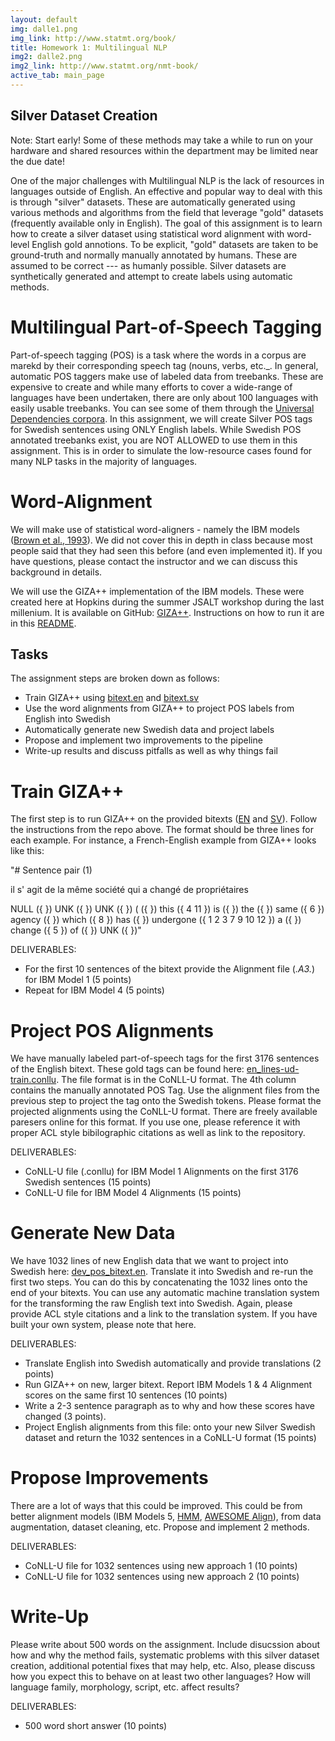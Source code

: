```yaml
---
layout: default
img: dalle1.png
img_link: http://www.statmt.org/book/
title: Homework 1: Multilingual NLP
img2: dalle2.png
img2_link: http://www.statmt.org/nmt-book/
active_tab: main_page
---
```


Silver Dataset Creation
-----------------------

Note: Start early! Some of these methods may take a while to run on your hardware and shared resources within the department
may be limited near the due date!

One of the major challenges with Multilingual NLP is the lack of resources in languages outside of English. An effective and popular way to deal with this is through "silver" datasets. These are automatically generated using various methods and algorithms from the field that leverage "gold" datasets (frequently available only in English). The goal of this assignment is to learn how to create a silver dataset using statistical word alignment with word-level English gold annotions. To be explicit, "gold" datasets are taken to be ground-truth and normally manually annotated by humans. These are assumed to be correct --- as humanly possible. Silver datasets are synthetically generated and attempt to create labels using automatic methods.

Multilingual Part-of-Speech Tagging
===================================

Part-of-speech tagging (POS) is a task where the words in a corpus are marekd by their corresponding speech tag (nouns, verbs, etc._.
In general, automatic POS taggers make use of labeled data from treebanks. These are expensive to create and while many efforts
to cover a wide-range of languages have been undertaken, there are only about 100 languages with easily usable treebanks.
You can see some of them through the [Universal Dependencies corpora](https://universaldependencies.org/).
In this assignment, we will create Silver POS tags for Swedish sentences using ONLY English labels. While Swedish POS annotated
treebanks exist, you are NOT ALLOWED to use them in this assignment. This is in order to simulate the low-resource cases
found for many NLP tasks in the majority of languages.

Word-Alignment
==============

We will make use of statistical word-aligners - namely the IBM models ([Brown et al., 1993](https://aclanthology.org/J93-2003.pdf)).
We did not cover this in depth in class because most people said that they had seen this before (and even implemented it).
If you have questions, please contact the instructor and we can discuss this background in details.

We will use the GIZA++ implementation of the IBM models. These were created here at Hopkins during the summer JSALT workshop
during the last millenium. It is available on GitHub: [GIZA++](https://github.com/moses-smt/giza-pp). Instructions on how to run
it are in this [README](https://github.com/moses-smt/giza-pp/blob/master/GIZA%2B%2B-v2/README).

Tasks
-----

The assignment steps are broken down as follows:
* Train GIZA++ using [bitext.en](./hw0/bitext.en) and [bitext.sv](./hw0/bitext.sv)
* Use the word alignments from GIZA++ to project POS labels from English into Swedish
* Automatically generate new Swedish data and project labels
* Propose and implement two improvements to the pipeline
* Write-up results and discuss pitfalls as well as why things fail

Train GIZA++
============

The first step is to run GIZA++ on the provided bitexts ([EN](./hw0/bitext.en) and [SV](./hw0/bitext.sv)). Follow the instructions from the repo above.
The format should be three lines for each example. For instance, a French-English example from GIZA++ looks like this:

"# Sentence pair (1)

il s' agit de la même société qui a changé de propriétaires

NULL ({ }) UNK ({ }) UNK ({ }) ( ({ }) this ({ 4 11 }) is ({ }) the ({ }) same ({ 6 }) agency ({ }) which ({ 8 }) has ({ }) undergone ({ 1 2 3 7 9 10 12 }) a ({ }) change ({ 5 }) of ({ }) UNK ({ })"


DELIVERABLES:
* For the first 10 sentences of the bitext provide the Alignment file (*.A3.*) for IBM Model 1 (5 points)
* Repeat for IBM Model 4 (5 points)


Project POS Alignments
======================

We have manually labeled part-of-speech tags for the first 3176 sentences of the English bitext.
These gold tags can be found here: [en_lines-ud-train.conllu](./hw0/en_lines-ud-train.conllu).
The file format is in the CoNLL-U format. The 4th column contains the manually
annotated POS Tag.
Use the alignment files from the previous step to project the tag onto the Swedish tokens.
Please format the projected alignments using the CoNLL-U format. There are freely available
paresers online for this format. If you use one, please reference it with proper ACL style
bibilographic citations as well as link to the repository.

DELIVERABLES:
* CoNLL-U file (.conllu) for IBM Model 1 Alignments on the first 3176 Swedish sentences (15 points)
* CoNLL-U file for IBM Model 4 Alignments (15 points)

Generate New Data
=================

We have 1032 lines of new English data that we want to project into Swedish here: [dev_pos_bitext.en](./hw0/dev_pos_bitext.en).
Translate it into Swedish and re-run the first two steps. You can do this by
concatenating the 1032 lines onto the end of your bitexts. You can use any automatic
machine translation system for the transforming the raw English text into Swedish.
Again, please provide ACL style citations and a link to the translation system. If you
have built your own system, please note that here.

DELIVERABLES: 
* Translate English into Swedish automatically and provide translations (2 points)
* Run GIZA++ on new, larger bitext. Report IBM Models 1 & 4 Alignment scores on the same first 10 sentences (10 points)
* Write a 2-3 sentence paragraph as to why and how these scores have changed (3 points).
* Project English alignments from this file: onto your new Silver Swedish dataset and return the 1032 sentences in a CoNLL-U format (15 points)

Propose Improvements
====================

There are a lot of ways that this could be improved. This could be from better alignment models (IBM Models 5, [HMM](https://aclanthology.org/C96-2141.pdf), [AWESOME Align](https://github.com/neulab/awesome-align)), 
from data augmentation, dataset cleaning, etc. Propose and implement 2 methods.

DELIVERABLES:
* CoNLL-U file for 1032 sentences using new approach 1 (10 points)
* CoNLL-U file for 1032 sentences using new approach 2 (10 points)

Write-Up
========

Please write about 500 words on the assignment. Include disucssion about how and why the method fails,
systematic problems with this silver dataset creation, additional potential fixes that may help, etc.
Also, please discuss how you expect this to behave on at least two other languages? How will language
family, morphology, script, etc. affect results?

DELIVERABLES:
* 500 word short answer (10 points)

